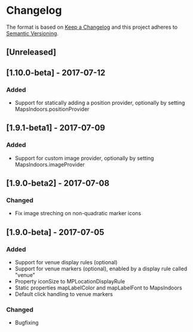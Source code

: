 # Changelog
The format is based on [Keep a Changelog](http://keepachangelog.com/en/1.0.0/)
and this project adheres to [Semantic Versioning](http://semver.org/spec/v2.0.0.html).

## [Unreleased]

## [1.10.0-beta] - 2017-07-12
### Added
- Support for statically adding a position provider, optionally by setting MapsIndoors.positionProvider

## [1.9.1-beta1] - 2017-07-09
### Added
- Support for custom image provider, optionally by setting MapsIndoors.imageProvider

## [1.9.0-beta2] - 2017-07-08
### Changed
- Fix image streching on non-quadratic marker icons

## [1.9.0-beta] - 2017-07-05
### Added
- Support for venue display rules (optional)
- Support for venue markers (optional), enabled by a display rule called "venue"
- Property iconSize to MPLocationDisplayRule
- Static properties mapLabelColor and mapLabelFont to MapsIndoors
- Default click handling to venue markers

### Changed
- Bugfixing
